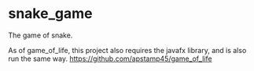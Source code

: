 # snake_game
The game of snake.

As of game_of_life, this project also requires the javafx library,
and is also run the same way. https://github.com/apstamp45/game_of_life
